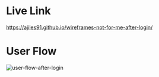 # Live Link
https://ajiles91.github.io/wireframes-not-for-me-after-login/

# User Flow
![user-flow-after-login](https://user-images.githubusercontent.com/15656643/64931797-e41db180-d808-11e9-8d3d-ab82754b4907.jpg)